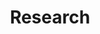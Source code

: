 ---
title: "Research"  # Add a page title.
summary: ""  # Add a page description.
date: ""  # Add today's date.
type: "widget_page"  # Page type is a Widget Page
---